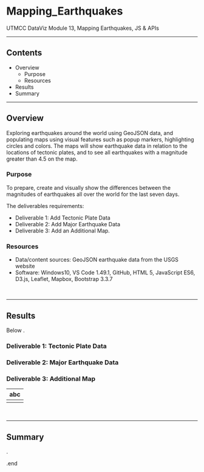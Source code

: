 # Mapping_Earthquakes
UTMCC DataViz Module 13, Mapping Earthquakes, JS &amp; APIs

---

## Contents 
  * Overview
    - Purpose
    - Resources
  * Results
  * Summary
 

---  

## Overview 
  
  Exploring earthquakes around the world using GeoJSON data, and populating maps using visual features such as popup markers, highlighting circles and colors. The maps will show earthquake data in relation to the locations of tectonic plates, and to see all earthquakes with a magnitude greater than 4.5 on the map.

   ### Purpose
   To prepare, create and visually show the differences between the magnitudes of earthquakes all over the world for the last seven days.
  
   The deliverables requirements: 
   - Deliverable 1: Add Tectonic Plate Data
   - Deliverable 2: Add Major Earthquake Data
   - Deliverable 3: Add an Additional Map.
  
   
  
   ### Resources
  * Data/content sources: GeoJSON earthquake data from the USGS website
  * Software: Windows10, VS Code 1.49.1, GitHub, HTML 5, JavaScript ES6, D3.js, Leaflet, Mapbox, Bootstrap 3.3.7 
  
<br>

--- 

## Results

   Below . 

### Deliverable 1: Tectonic Plate Data

### Deliverable 2: Major Earthquake Data 

### Deliverable 3: Additional Map 




 
   | **abc** |
   | :---: |
   | ![]() |




<br>

---

## Summary

.

.end

